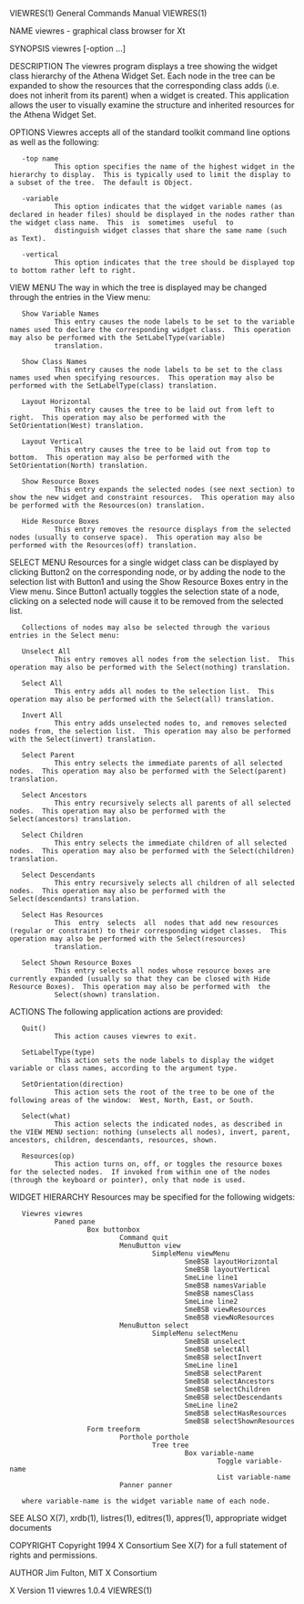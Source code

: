 VIEWRES(1)                                                                              General Commands Manual                                                                             VIEWRES(1)

NAME
       viewres - graphical class browser for Xt

SYNOPSIS
       viewres [-option ...]

DESCRIPTION
       The viewres program displays a tree showing the widget class hierarchy of the Athena Widget Set.  Each node in the tree can be expanded to show the resources that the corresponding class adds
       (i.e. does not inherit from its parent) when a widget is created.  This application allows the user to visually examine the structure and inherited resources for the Athena Widget Set.

OPTIONS
       Viewres accepts all of the standard toolkit command line options as well as the following:

       -top name
               This option specifies the name of the highest widget in the hierarchy to display.  This is typically used to limit the display to a subset of the tree.  The default is Object.

       -variable
               This option indicates that the widget variable names (as declared in header files) should be displayed in the nodes rather than the widget class name.  This  is  sometimes  useful  to
               distinguish widget classes that share the same name (such as Text).

       -vertical
               This option indicates that the tree should be displayed top to bottom rather left to right.

VIEW MENU
       The way in which the tree is displayed may be changed through the entries in the View menu:

       Show Variable Names
               This entry causes the node labels to be set to the variable names used to declare the corresponding widget class.  This operation may also be performed with the SetLabelType(variable)
               translation.

       Show Class Names
               This entry causes the node labels to be set to the class names used when specifying resources.  This operation may also be performed with the SetLabelType(class) translation.

       Layout Horizontal
               This entry causes the tree to be laid out from left to right.  This operation may also be performed with the SetOrientation(West) translation.

       Layout Vertical
               This entry causes the tree to be laid out from top to bottom.  This operation may also be performed with the SetOrientation(North) translation.

       Show Resource Boxes
               This entry expands the selected nodes (see next section) to show the new widget and constraint resources.  This operation may also be performed with the Resources(on) translation.

       Hide Resource Boxes
               This entry removes the resource displays from the selected nodes (usually to conserve space).  This operation may also be performed with the Resources(off) translation.

SELECT MENU
       Resources for a single widget class can be displayed by clicking Button2 on the corresponding node, or by adding the node to the selection list with Button1 and using the Show Resource  Boxes
       entry in the View menu.  Since Button1 actually toggles the selection state of a node, clicking on a selected node will cause it to be removed from the selected list.

       Collections of nodes may also be selected through the various entries in the Select menu:

       Unselect All
               This entry removes all nodes from the selection list.  This operation may also be performed with the Select(nothing) translation.

       Select All
               This entry adds all nodes to the selection list.  This operation may also be performed with the Select(all) translation.

       Invert All
               This entry adds unselected nodes to, and removes selected nodes from, the selection list.  This operation may also be performed with the Select(invert) translation.

       Select Parent
               This entry selects the immediate parents of all selected nodes.  This operation may also be performed with the Select(parent) translation.

       Select Ancestors
               This entry recursively selects all parents of all selected nodes.  This operation may also be performed with the Select(ancestors) translation.

       Select Children
               This entry selects the immediate children of all selected nodes.  This operation may also be performed with the Select(children) translation.

       Select Descendants
               This entry recursively selects all children of all selected nodes.  This operation may also be performed with the Select(descendants) translation.

       Select Has Resources
               This  entry  selects  all  nodes that add new resources (regular or constraint) to their corresponding widget classes.  This operation may also be performed with the Select(resources)
               translation.

       Select Shown Resource Boxes
               This entry selects all nodes whose resource boxes are currently expanded (usually so that they can be closed with Hide Resource Boxes).  This operation may also be performed with  the
               Select(shown) translation.

ACTIONS
       The following application actions are provided:

       Quit()
               This action causes viewres to exit.

       SetLabelType(type)
               This action sets the node labels to display the widget variable or class names, according to the argument type.

       SetOrientation(direction)
               This action sets the root of the tree to be one of the following areas of the window:  West, North, East, or South.

       Select(what)
               This action selects the indicated nodes, as described in the VIEW MENU section: nothing (unselects all nodes), invert, parent, ancestors, children, descendants, resources, shown.

       Resources(op)
               This action turns on, off, or toggles the resource boxes for the selected nodes.  If invoked from within one of the nodes (through the keyboard or pointer), only that node is used.

WIDGET HIERARCHY
       Resources may be specified for the following widgets:

       Viewres viewres
               Paned pane
                       Box buttonbox
                               Command quit
                               MenuButton view
                                       SimpleMenu viewMenu
                                               SmeBSB layoutHorizontal
                                               SmeBSB layoutVertical
                                               SmeLine line1
                                               SmeBSB namesVariable
                                               SmeBSB namesClass
                                               SmeLine line2
                                               SmeBSB viewResources
                                               SmeBSB viewNoResources
                               MenuButton select
                                       SimpleMenu selectMenu
                                               SmeBSB unselect
                                               SmeBSB selectAll
                                               SmeBSB selectInvert
                                               SmeLine line1
                                               SmeBSB selectParent
                                               SmeBSB selectAncestors
                                               SmeBSB selectChildren
                                               SmeBSB selectDescendants
                                               SmeLine line2
                                               SmeBSB selectHasResources
                                               SmeBSB selectShownResources
                       Form treeform
                               Porthole porthole
                                       Tree tree
                                               Box variable-name
                                                       Toggle variable-name
                                                       List variable-name
                               Panner panner

       where variable-name is the widget variable name of each node.

SEE ALSO
       X(7), xrdb(1), listres(1), editres(1), appres(1), appropriate widget documents

COPYRIGHT
       Copyright 1994 X Consortium
       See X(7) for a full statement of rights and permissions.

AUTHOR
       Jim Fulton, MIT X Consortium

X Version 11                                                                                 viewres 1.0.4                                                                                  VIEWRES(1)
